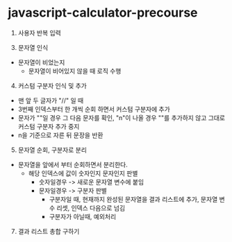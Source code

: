 # javascript-calculator-precourse
1. 사용자 반복 입력 

<!-- 2. 반복 입력 종료 조건
- 문자열이 아닐 때
-  -->

3. 문자열 인식
- 문자열이 비었는지
    - 문자열이 비어있지 않을 때 로직 수행 

4. 커스텀 구분자 인식 및 추가
- 맨 앞 두 글자가 "//" 일 때 
- 3번째 인덱스부터 한 개씩 순회 하면서 커스텀 구분자에 추가
- 문자가 "\"일 경우 그 다음 문자를 확인, "n"이 나올 경우 "\"를 추가하지 않고 그대로 커스텀 구분자 추가 중지 
- n을 기준으로 자른 뒤 문장을 반환

5. 문자열 순회, 구분자로 분리
- 문자열을 앞에서 부터 순회하면서 분리한다.
    - 해당 인덱스에 값이 숫자인지 문자인지 판별
        - 숫자일경우 -> 새로운 문자열 변수에 붙임
        - 문자일경우 -> 구분자 판별
            - 구분자일 때, 현재까지 완성된 문자열을 결과 리스트에 추가, 문자열 변수 리셋, 인덱스 다음으로 넘김
            - 구분자가 아닐때, 예외처리

<!-- 6. 문자열이 공백일 때, 0으로 인식 -->

7. 결과 리스트 총합 구하기
